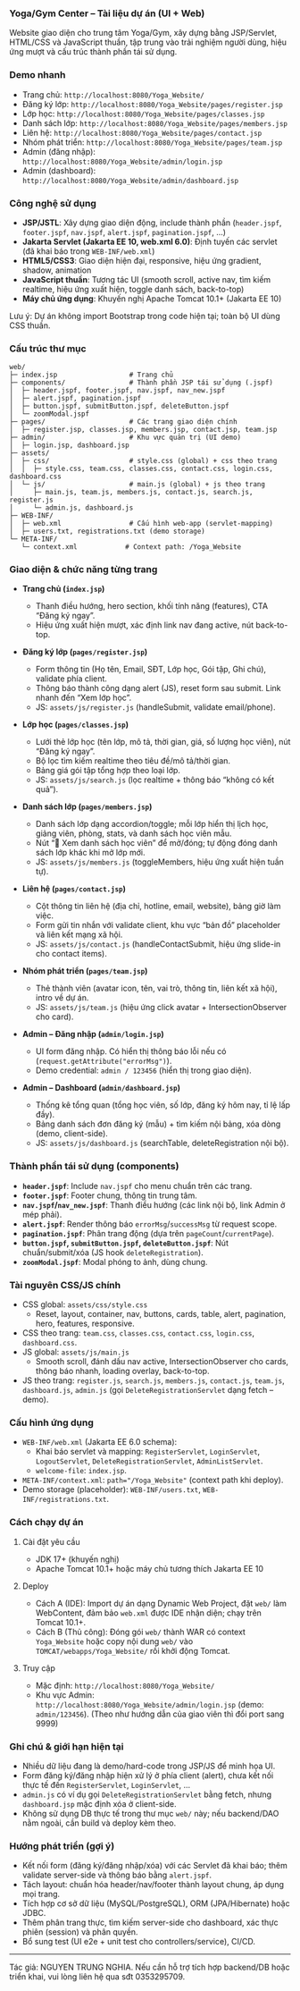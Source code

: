 ### Yoga/Gym Center – Tài liệu dự án (UI + Web)

Website giao diện cho trung tâm Yoga/Gym, xây dựng bằng JSP/Servlet, HTML/CSS và JavaScript thuần, tập trung vào trải nghiệm người dùng, hiệu ứng mượt và cấu trúc thành phần tái sử dụng.

### Demo nhanh
- Trang chủ: `http://localhost:8080/Yoga_Website/`
- Đăng ký lớp: `http://localhost:8080/Yoga_Website/pages/register.jsp`
- Lớp học: `http://localhost:8080/Yoga_Website/pages/classes.jsp`
- Danh sách lớp: `http://localhost:8080/Yoga_Website/pages/members.jsp`
- Liên hệ: `http://localhost:8080/Yoga_Website/pages/contact.jsp`
- Nhóm phát triển: `http://localhost:8080/Yoga_Website/pages/team.jsp`
- Admin (đăng nhập): `http://localhost:8080/Yoga_Website/admin/login.jsp`
- Admin (dashboard): `http://localhost:8080/Yoga_Website/admin/dashboard.jsp`

### Công nghệ sử dụng
- **JSP/JSTL**: Xây dựng giao diện động, include thành phần (`header.jspf`, `footer.jspf`, `nav.jspf`, `alert.jspf`, `pagination.jspf`, ...)
- **Jakarta Servlet (Jakarta EE 10, web.xml 6.0)**: Định tuyến các servlet (đã khai báo trong `WEB-INF/web.xml`)
- **HTML5/CSS3**: Giao diện hiện đại, responsive, hiệu ứng gradient, shadow, animation
- **JavaScript thuần**: Tương tác UI (smooth scroll, active nav, tìm kiếm realtime, hiệu ứng xuất hiện, toggle danh sách, back-to-top)
- **Máy chủ ứng dụng**: Khuyến nghị Apache Tomcat 10.1+ (Jakarta EE 10)

Lưu ý: Dự án không import Bootstrap trong code hiện tại; toàn bộ UI dùng CSS thuần.

### Cấu trúc thư mục
```
web/
├─ index.jsp                  # Trang chủ
├─ components/                # Thành phần JSP tái sử dụng (.jspf)
│  ├─ header.jspf, footer.jspf, nav.jspf, nav_new.jspf
│  ├─ alert.jspf, pagination.jspf
│  ├─ button.jspf, submitButton.jspf, deleteButton.jspf
│  └─ zoomModal.jspf
├─ pages/                     # Các trang giao diện chính
│  ├─ register.jsp, classes.jsp, members.jsp, contact.jsp, team.jsp
├─ admin/                     # Khu vực quản trị (UI demo)
│  ├─ login.jsp, dashboard.jsp
├─ assets/
│  ├─ css/                    # style.css (global) + css theo trang
│  │  ├─ style.css, team.css, classes.css, contact.css, login.css, dashboard.css
│  └─ js/                     # main.js (global) + js theo trang
│     ├─ main.js, team.js, members.js, contact.js, search.js, register.js
│     └─ admin.js, dashboard.js
├─ WEB-INF/
│  ├─ web.xml                 # Cấu hình web-app (servlet-mapping)
│  ├─ users.txt, registrations.txt (demo storage)
└─ META-INF/
   └─ context.xml            # Context path: /Yoga_Website
```

### Giao diện & chức năng từng trang
- **Trang chủ (`index.jsp`)**
  - Thanh điều hướng, hero section, khối tính năng (features), CTA “Đăng ký ngay”.
  - Hiệu ứng xuất hiện mượt, xác định link nav đang active, nút back-to-top.

- **Đăng ký lớp (`pages/register.jsp`)**
  - Form thông tin (Họ tên, Email, SĐT, Lớp học, Gói tập, Ghi chú), validate phía client.
  - Thông báo thành công dạng alert (JS), reset form sau submit. Link nhanh đến “Xem lớp học”.
  - JS: `assets/js/register.js` (handleSubmit, validate email/phone).

- **Lớp học (`pages/classes.jsp`)**
  - Lưới thẻ lớp học (tên lớp, mô tả, thời gian, giá, số lượng học viên), nút “Đăng ký ngay”.
  - Bộ lọc tìm kiếm realtime theo tiêu đề/mô tả/thời gian.
  - Bảng giá gói tập tổng hợp theo loại lớp.
  - JS: `assets/js/search.js` (lọc realtime + thông báo “không có kết quả”).

- **Danh sách lớp (`pages/members.jsp`)**
  - Danh sách lớp dạng accordion/toggle; mỗi lớp hiển thị lịch học, giảng viên, phòng, stats, và danh sách học viên mẫu.
  - Nút “👥 Xem danh sách học viên” để mở/đóng; tự động đóng danh sách lớp khác khi mở lớp mới.
  - JS: `assets/js/members.js` (toggleMembers, hiệu ứng xuất hiện tuần tự).

- **Liên hệ (`pages/contact.jsp`)**
  - Cột thông tin liên hệ (địa chỉ, hotline, email, website), bảng giờ làm việc.
  - Form gửi tin nhắn với validate client, khu vực “bản đồ” placeholder và liên kết mạng xã hội.
  - JS: `assets/js/contact.js` (handleContactSubmit, hiệu ứng slide-in cho contact items).

- **Nhóm phát triển (`pages/team.jsp`)**
  - Thẻ thành viên (avatar icon, tên, vai trò, thông tin, liên kết xã hội), intro về dự án.
  - JS: `assets/js/team.js` (hiệu ứng click avatar + IntersectionObserver cho card).

- **Admin – Đăng nhập (`admin/login.jsp`)**
  - UI form đăng nhập. Có hiển thị thông báo lỗi nếu có (`request.getAttribute("errorMsg")`).
  - Demo credential: `admin / 123456` (hiển thị trong giao diện).

- **Admin – Dashboard (`admin/dashboard.jsp`)**
  - Thống kê tổng quan (tổng học viên, số lớp, đăng ký hôm nay, tỉ lệ lấp đầy).
  - Bảng danh sách đơn đăng ký (mẫu) + tìm kiếm nội bảng, xóa dòng (demo, client-side).
  - JS: `assets/js/dashboard.js` (searchTable, deleteRegistration nội bộ).

### Thành phần tái sử dụng (components)
- **`header.jspf`**: Include `nav.jspf` cho menu chuẩn trên các trang.
- **`footer.jspf`**: Footer chung, thông tin trung tâm.
- **`nav.jspf`/`nav_new.jspf`**: Thanh điều hướng (các link nội bộ, link Admin ở mép phải).
- **`alert.jspf`**: Render thông báo `errorMsg`/`successMsg` từ request scope.
- **`pagination.jspf`**: Phân trang động (dựa trên `pageCount`/`currentPage`).
- **`button.jspf`, `submitButton.jspf`, `deleteButton.jspf`**: Nút chuẩn/submit/xóa (JS hook `deleteRegistration`).
- **`zoomModal.jspf`**: Modal phóng to ảnh, dùng chung.

### Tài nguyên CSS/JS chính
- CSS global: `assets/css/style.css`
  - Reset, layout, container, nav, buttons, cards, table, alert, pagination, hero, features, responsive.
- CSS theo trang: `team.css`, `classes.css`, `contact.css`, `login.css`, `dashboard.css`.
- JS global: `assets/js/main.js`
  - Smooth scroll, đánh dấu nav active, IntersectionObserver cho cards, thông báo nhanh, loading overlay, back-to-top.
- JS theo trang: `register.js`, `search.js`, `members.js`, `contact.js`, `team.js`, `dashboard.js`, `admin.js` (gọi `DeleteRegistrationServlet` dạng fetch – demo).

### Cấu hình ứng dụng
- `WEB-INF/web.xml` (Jakarta EE 6.0 schema):
  - Khai báo servlet và mapping: `RegisterServlet`, `LoginServlet`, `LogoutServlet`, `DeleteRegistrationServlet`, `AdminListServlet`.
  - `welcome-file`: `index.jsp`.
- `META-INF/context.xml`: `path="/Yoga_Website"` (context path khi deploy).
- Demo storage (placeholder): `WEB-INF/users.txt`, `WEB-INF/registrations.txt`.

### Cách chạy dự án
1) Cài đặt yêu cầu
   - JDK 17+ (khuyến nghị)
   - Apache Tomcat 10.1+ hoặc máy chủ tương thích Jakarta EE 10

2) Deploy
   - Cách A (IDE): Import dự án dạng Dynamic Web Project, đặt `web/` làm WebContent, đảm bảo `web.xml` được IDE nhận diện; chạy trên Tomcat 10.1+.
   - Cách B (Thủ công): Đóng gói `web/` thành WAR có context `Yoga_Website` hoặc copy nội dung `web/` vào `TOMCAT/webapps/Yoga_Website/` rồi khởi động Tomcat.

3) Truy cập
   - Mặc định: `http://localhost:8080/Yoga_Website/`
   - Khu vực Admin: `http://localhost:8080/Yoga_Website/admin/login.jsp` (demo: `admin/123456`).
   (Theo như hướng dẫn của giao viên thì đổi port sang 9999)

### Ghi chú & giới hạn hiện tại
- Nhiều dữ liệu đang là demo/hard-code trong JSP/JS để minh họa UI.
- Form đăng ký/đăng nhập hiện xử lý ở phía client (alert), chưa kết nối thực tế đến `RegisterServlet`, `LoginServlet`, ...
- `admin.js` có ví dụ gọi `DeleteRegistrationServlet` bằng fetch, nhưng `dashboard.jsp` mặc định xóa ở client-side.
- Không sử dụng DB thực tế trong thư mục `web/` này; nếu backend/DAO nằm ngoài, cần build và deploy kèm theo.

### Hướng phát triển (gợi ý)
- Kết nối form (đăng ký/đăng nhập/xóa) với các Servlet đã khai báo; thêm validate server-side và thông báo bằng `alert.jspf`.
- Tách layout: chuẩn hóa header/nav/footer thành layout chung, áp dụng mọi trang.
- Tích hợp cơ sở dữ liệu (MySQL/PostgreSQL), ORM (JPA/Hibernate) hoặc JDBC.
- Thêm phân trang thực, tìm kiếm server-side cho dashboard, xác thực phiên (session) và phân quyền.
- Bổ sung test (UI e2e + unit test cho controllers/service), CI/CD.

---
Tác giả: NGUYEN TRUNG NGHIA. Nếu cần hỗ trợ tích hợp backend/DB hoặc triển khai, vui lòng liên hệ qua sđt 0353295709.



